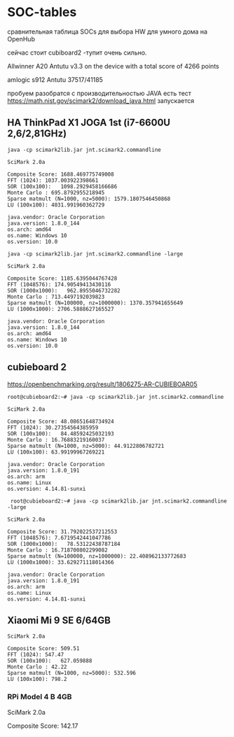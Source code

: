 # SOC-tables
сравнительная таблица SOCs для выбора HW для умного дома на OpenHub

сейчас стоит cubiboard2 -тупит очень сильно.


Allwinner A20 Antutu v3.3 on the device with a total score of 4266 points

amlogic s912  Antutu 37517/41185


 
пробуем разобратся с производительностью JAVA
есть тест https://math.nist.gov/scimark2/download_java.html
запускается 



## НА ThinkPad X1 JOGA 1st (i7-6600U 2,6/2,81GHz) 

```
java -cp scimark2lib.jar jnt.scimark2.commandline

SciMark 2.0a

Composite Score: 1688.469775749008
FFT (1024): 1037.003922398661
SOR (100x100):   1098.2929458166686
Monte Carlo : 695.8792955218945
Sparse matmult (N=1000, nz=5000): 1579.1807546450868
LU (100x100): 4031.991960362729

java.vendor: Oracle Corporation
java.version: 1.8.0_144
os.arch: amd64
os.name: Windows 10
os.version: 10.0
```


```
java -cp scimark2lib.jar jnt.scimark2.commandline -large

SciMark 2.0a

Composite Score: 1185.6395044767428
FFT (1048576): 174.90549413430116
SOR (1000x1000):   962.8955046732282
Monte Carlo : 713.4497192039823
Sparse matmult (N=100000, nz=1000000): 1370.357941655649
LU (1000x1000): 2706.5888627165527

java.vendor: Oracle Corporation
java.version: 1.8.0_144
os.arch: amd64
os.name: Windows 10
os.version: 10.0
```


## cubieboard 2
https://openbenchmarking.org/result/1806275-AR-CUBIEBOAR05


```
root@cubieboard2:~# java -cp scimark2lib.jar jnt.scimark2.commandline

SciMark 2.0a

Composite Score: 48.08651648734924
FFT (1024): 30.27354564385959
SOR (100x100):   84.48592425032193
Monte Carlo : 16.76883219160037
Sparse matmult (N=1000, nz=5000): 44.9122806782721
LU (100x100): 63.99199967269221

java.vendor: Oracle Corporation
java.version: 1.8.0_191
os.arch: arm
os.name: Linux
os.version: 4.14.81-sunxi
```

```
 root@cubieboard2:~# java -cp scimark2lib.jar jnt.scimark2.commandline -large

SciMark 2.0a

Composite Score: 31.792022537212553
FFT (1048576): 7.6719542441047786
SOR (1000x1000):   78.53122438787184
Monte Carlo : 16.718700802299082
Sparse matmult (N=100000, nz=1000000): 22.408962133772683
LU (1000x1000): 33.629271118014366

java.vendor: Oracle Corporation
java.version: 1.8.0_191
os.arch: arm
os.name: Linux
os.version: 4.14.81-sunxi

```
##  Xiaomi Mi 9 SE 6/64GB
```
SciMark 2.0a

Composite Score: 509.51
FFT (1024): 547.47
SOR (100x100):   627.059888
Monte Carlo : 42.22
Sparse matmult (N=1000, nz=5000): 532.596
LU (100x100): 798.2
```

### RPi Model 4 B 4GB


SciMark 2.0a

Composite Score: 142.17
